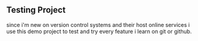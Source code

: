 ## Testing Project
since i'm new on version control systems and their host online services i use this demo project to test and try every feature i learn on git or github.
